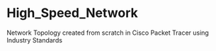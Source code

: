 # High_Speed_Network
Network Topology created from scratch in Cisco Packet Tracer using Industry Standards
